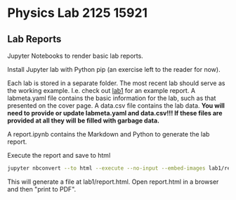 # Physics Lab 2125 15921
## Lab Reports

Jupyter Notebooks to render basic lab reports.

Install Jupyter lab with Python pip (an exercise left to the reader for now).

Each lab is stored in a separate folder. The most recent lab should serve as the working example.
I.e. check out [lab1](lab1/) for an example report.
A labmeta.yaml file contains the basic information for the lab, such as that presented on the cover page.
A data.csv file contains the lab data.
**You will need to provide or update labmeta.yaml and data.csv!!! If these files are provided at all they will be filled with garbage data.**

A report.ipynb contains the Markdown and Python to generate the lab report.

Execute the report and save to html
```bash
jupyter nbconvert --to html --execute --no-input --embed-images lab1/report.ipynb
```

This will generate a file at lab1/report.html.
Open report.html in a browser and then "print to PDF".
